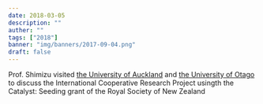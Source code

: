 ```yaml
---
date: 2018-03-05
description: ""
auther: ""
tags: ["2018"]
banner: "img/banners/2017-09-04.png"
draft: false
---
```

Prof. Shimizu visited [the University of Auckland](https://www.auckland.ac.nz/en.html) and [the University of Otago](https://www.otago.ac.nz/) to discuss the International Cooperative Research Project usingth the Catalyst: Seeding grant of the Royal Society of New Zealand
<!--more-->
